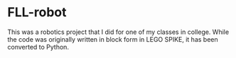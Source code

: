 # FLL-robot
This was a robotics project that I did for one of my classes in college. While the code was originally written in block form  in LEGO SPIKE, it has been converted to Python.
